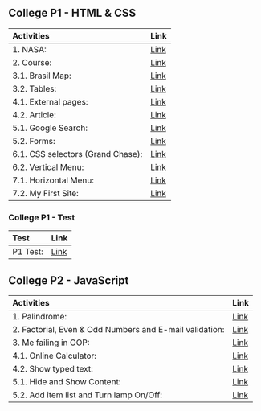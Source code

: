 ## College P1 - HTML & CSS

| Activities                        | Link                      |
| :-------------------------------- | :------------------------ |
| 1. NASA:                          | [Link](/P1/aula1/)        |
| 2. Course:                        | [Link](/P1/aula2/curso/)  |
| 3.1. Brasil Map:                  | [Link](/P1/aula3/)        |
| 3.2. Tables:                      | [Link](/P1/aula3/aula-3b) |
| 4.1. External pages:              | [Link](/P1/aula4/)        |
| 4.2. Article:                     | [Link](/P1/aula4/aula-4b) |
| 5.1. Google Search:               | [Link](/P1/aula5/)        |
| 5.2. Forms:                       | [Link](/P1/aula5/aula-5b) |
| 6.1. CSS selectors (Grand Chase): | [Link](/P1/aula6/)        |
| 6.2. Vertical Menu:               | [Link](/P1/aula6/aula-6b) |
| 7.1. Horizontal Menu:             | [Link](/P1/aula7/)        |
| 7.2. My First Site:               | [Link](/P1/aula7/aula-7b) |

### College P1 - Test

| Test     | Link                    |
| :------- | :---------------------- |
| P1 Test: | [Link](/P1/Prova%20P1/) |

## College P2 - JavaScript

| Activities                                              | Link                      |
| :------------------------------------------------------ | :------------------------ |
| 1. Palindrome:                                          | [Link](/P2/aula1/)        |
| 2. Factorial, Even & Odd Numbers and E-mail validation: | [Link](/P2/aula2/)        |
| 3. Me failing in OOP:                                   | [Link](/P2/aula3/)        |
| 4.1. Online Calculator:                                 | [Link](/P2/aula4/)        |
| 4.2. Show typed text:                                   | [Link](/P2/aula4/aula-4b) |
| 5.1. Hide and Show Content:                             | [Link](/P2/aula5/)        |
| 5.2. Add item list and Turn lamp On/Off:                | [Link](/P2/aula5/aula-5b) |

